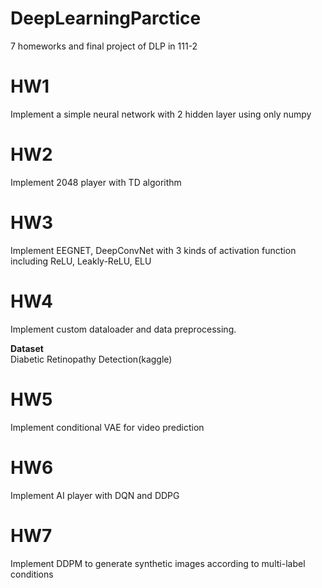 # DeepLearningParctice
7 homeworks and final project of DLP in 111-2

# HW1
Implement a simple neural network with 2 hidden layer using only numpy
# HW2
Implement 2048 player with TD algorithm
# HW3
Implement EEGNET, DeepConvNet with 3 kinds of activation function including ReLU, Leakly-ReLU, ELU
# HW4
Implement custom dataloader and data preprocessing.

**Dataset**  
Diabetic Retinopathy Detection(kaggle)
# HW5
Implement conditional VAE for video prediction 
# HW6
Implement AI player with DQN and DDPG
# HW7
Implement DDPM to generate synthetic images according to multi-label conditions

